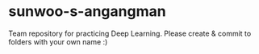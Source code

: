 # sunwoo-s-angangman

Team repository for practicing Deep Learning. 
Please create & commit to folders with your own name :)
